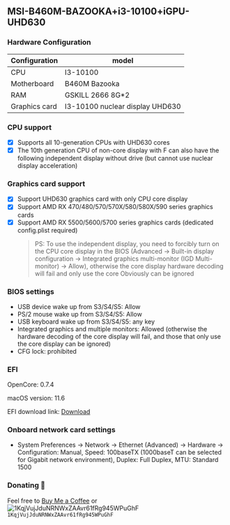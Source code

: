 ## MSI-B460M-BAZOOKA+i3-10100+iGPU-UHD630

### Hardware Configuration

| Configuration | model                           |
| ------------- | ------------------------------- |
| CPU           | I3-10100                        |
| Motherboard   | B460M Bazooka                   |
| RAM           | GSKILL 2666 8G\*2               |
| Graphics card | I3-10100 nuclear display UHD630 |

### CPU support

- [x] Supports all 10-generation CPUs with UHD630 cores
- [x] The 10th generation CPU of non-core display with F can also have the following independent display without drive (but cannot use nuclear display acceleration)

### Graphics card support

- [x] Support UHD630 graphics card with only CPU core display
- [x] Support AMD RX 470/480/570/570X/580/580X/590 series graphics cards
- [x] Support AMD RX 5500/5600/5700 series graphics cards (dedicated config.plist required)
  > PS: To use the independent display, you need to forcibly turn on the CPU core display in the BIOS (Advanced -> Built-in display configuration -> Integrated graphics multi-monitor (IGD Multi-monitor) -> Allow), otherwise the core display hardware decoding will fail and only use the core Obviously can be ignored

### BIOS settings

- USB device wake up from S3/S4/S5: Allow
- PS/2 mouse wake up from S3/S4/S5: Allow
- USB keyboard wake up from S3/S4/S5: any key
- Integrated graphics and multiple monitors: Allowed (otherwise the hardware decoding of the core display will fail, and those that only use the core display can be ignored)
- CFG lock: prohibited

### EFI

OpenCore: 0.7.4

macOS version: 11.6

EFI download link: [Download](https://github.com/quanghd96/Hackintosh-B460M-BAZOOKA-i3-10100-iGPU-UHD630/releases)

### Onboard network card settings

- System Preferences -> Network -> Ethernet (Advanced) -> Hardware -> Configuration: Manual, Speed: 100baseTX (1000baseT can be selected for Gigabit network environment), Duplex: Full Duplex, MTU: Standard 1500

### Donating 💸

Feel free to [Buy Me a Coffee](https://www.buymeacoffee.com/quanghd96) or ![1KqjVujJduNRNWxZAAvr61fRg945WPuGhF](https://raw.githubusercontent.com/appleserial/NUC8I5BEH/master/misc/BTC.png) `1KqjVujJduNRNWxZAAvr61fRg945WPuGhF`
